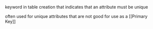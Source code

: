 keyword in table creation that indicates that an attribute must be unique

often used for unique attributes that are not good for use as a [[Primary Key]]

